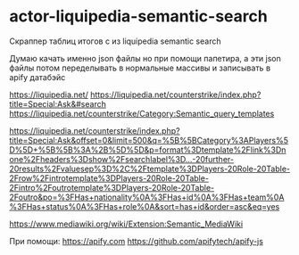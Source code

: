 # actor-liquipedia-semantic-search

Скраппер таблиц итогов с из liquipedia semantic search

Думаю качать именно json файлы но при помощи папетира, а эти json файлы потом переделывать в нормальные массивы и записывать в apify датабэйс

https://liquipedia.net/
https://liquipedia.net/counterstrike/index.php?title=Special:Ask&#search
https://liquipedia.net/counterstrike/Category:Semantic_query_templates

https://liquipedia.net/counterstrike/index.php?title=Special:Ask&offset=0&limit=500&q=%5B%5BCategory%3APlayers%5D%5D+%5B%5B%3A%2B%5D%5D&p=format%3Dtemplate%2Flink%3Dnone%2Fheaders%3Dshow%2Fsearchlabel%3D...-20further-20results%2Fvaluesep%3D%2C%2Ftemplate%3DPlayers-20Role-20Table-2Frow%2Fintrotemplate%3DPlayers-20Role-20Table-2Fintro%2Foutrotemplate%3DPlayers-20Role-20Table-2Foutro&po=%3FHas+nationality%0A%3FHas+id%0A%3FHas+team%0A%3FHas+status%0A%3FHas+role%0A&sort=has+id&order=asc&eq=yes

https://www.mediawiki.org/wiki/Extension:Semantic_MediaWiki

При помощи:
https://apify.com
https://github.com/apifytech/apify-js